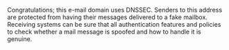 
Congratulations; this e-mail domain uses DNSSEC. Senders to this address are
protected from having their messages delivered to a fake mailbox. Receiving
systems can be sure that all authentication features and policies to check
whether a mail message is spoofed and how to handle it is genuine.
